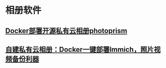 # 相册软件

## [Docker部署开源私有云相册photoprism](Docker部署开源私有云相册photoprism.md)

## [自建私有云相册：Docker一键部署Immich，照片视频备份利器](immich.md)